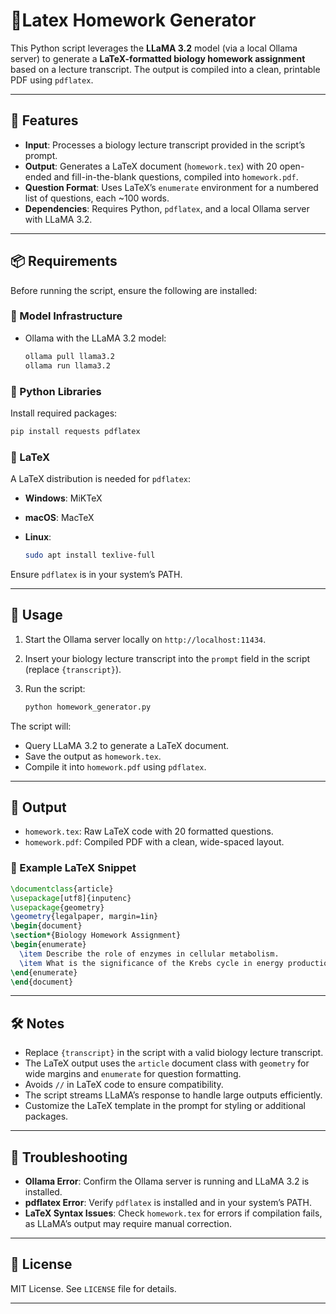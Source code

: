 # 🧬Latex Homework Generator

This Python script leverages the **LLaMA 3.2** model (via a local Ollama server) to generate a **LaTeX-formatted biology homework assignment** based on a lecture transcript. The output is compiled into a clean, printable PDF using `pdflatex`.

---

## 📁 Features

- **Input**: Processes a biology lecture transcript provided in the script’s prompt.
- **Output**: Generates a LaTeX document (`homework.tex`) with 20 open-ended and fill-in-the-blank questions, compiled into `homework.pdf`.
- **Question Format**: Uses LaTeX’s `enumerate` environment for a numbered list of questions, each \~100 words.
- **Dependencies**: Requires Python, `pdflatex`, and a local Ollama server with LLaMA 3.2.

---

## 📦 Requirements

Before running the script, ensure the following are installed:

### 🧠 Model Infrastructure

- Ollama with the LLaMA 3.2 model:

  ```bash
  ollama pull llama3.2
  ollama run llama3.2
  ```

### 🐍 Python Libraries

Install required packages:

```bash
pip install requests pdflatex
```

### 📄 LaTeX

A LaTeX distribution is needed for `pdflatex`:

- **Windows**: MiKTeX
- **macOS**: MacTeX
- **Linux**:

  ```bash
  sudo apt install texlive-full
  ```

Ensure `pdflatex` is in your system’s PATH.

---

## 🚀 Usage

1. Start the Ollama server locally on `http://localhost:11434`.
2. Insert your biology lecture transcript into the `prompt` field in the script (replace `{transcript}`).
3. Run the script:

   ```bash
   python homework_generator.py
   ```

The script will:

- Query LLaMA 3.2 to generate a LaTeX document.
- Save the output as `homework.tex`.
- Compile it into `homework.pdf` using `pdflatex`.

---

## 📄 Output

- `homework.tex`: Raw LaTeX code with 20 formatted questions.
- `homework.pdf`: Compiled PDF with a clean, wide-spaced layout.

### 🧬 Example LaTeX Snippet

```latex
\documentclass{article}
\usepackage[utf8]{inputenc}
\usepackage{geometry}
\geometry{legalpaper, margin=1in}
\begin{document}
\section*{Biology Homework Assignment}
\begin{enumerate}
  \item Describe the role of enzymes in cellular metabolism.
  \item What is the significance of the Krebs cycle in energy production?
\end{enumerate}
\end{document}
```

---

## 🛠️ Notes

- Replace `{transcript}` in the script with a valid biology lecture transcript.
- The LaTeX output uses the `article` document class with `geometry` for wide margins and `enumerate` for question formatting.
- Avoids `//` in LaTeX code to ensure compatibility.
- The script streams LLaMA’s response to handle large outputs efficiently.
- Customize the LaTeX template in the prompt for styling or additional packages.

---

## 🔧 Troubleshooting

- **Ollama Error**: Confirm the Ollama server is running and LLaMA 3.2 is installed.
- **pdflatex Error**: Verify `pdflatex` is installed and in your system’s PATH.
- **LaTeX Syntax Issues**: Check `homework.tex` for errors if compilation fails, as LLaMA’s output may require manual correction.

---

## 📜 License

MIT License. See `LICENSE` file for details.

---
